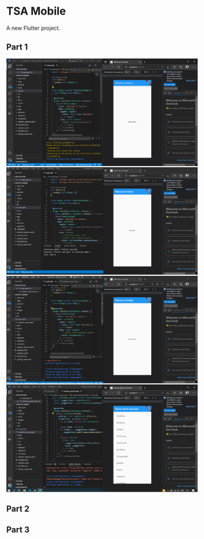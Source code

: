 # TSA Mobile

A new Flutter project.

## Part 1
![Result](images/1.png)
![Result](images/2.png)
![Result](images/3.png)
![Result](images/4.png)
## Part 2
## Part 3
